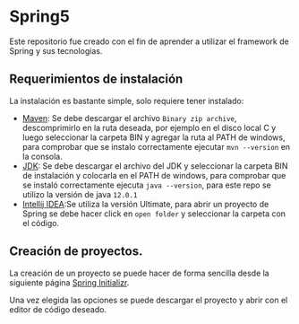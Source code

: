 # Spring5
Este repositorio fue creado con el fin de aprender a utilizar el framework de Spring y sus tecnologias.

## Requerimientos de instalación 
La instalación es bastante simple, solo requiere tener instalado:

* [Maven](https://maven.apache.org/download.cgi): Se debe descargar el archivo `Binary zip archive`, descomprimirlo en la ruta deseada, por ejemplo en el disco local C y luego seleccionar la carpeta BIN y agregar la ruta al PATH de windows, para comprobar que se instalo correctamente ejecutar `mvn --version` en la consola.
* [JDK](https://www.oracle.com/technetwork/es/java/javase/downloads/index.html): Se debe descargar el archivo del JDK y seleccionar la carpeta BIN de instalación y colocarla en el PATH de windows, para comprobar que se instaló correctamente ejecuta `java --version`, para este repo se utilizo la versión de java `12.0.1`
* [Intellij IDEA](https://www.jetbrains.com/idea/):Se utiliza la versión Ultimate, para abrir un proyecto de Spring se debe hacer click en `open folder` y seleccionar la carpeta con el código.

## Creación de proyectos.
La creación de un proyecto se puede hacer de forma sencilla desde la siguiente página [Spring Initializr](https://start.spring.io/).

Una vez elegida las opciones se puede descargar el proyecto y abrir con el editor de código deseado.
